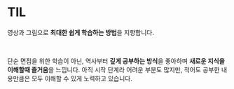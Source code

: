 # TIL

영상과 그림으로 **최대한 쉽게 학습하는 방법**을 지향합니다.

<br>

단순 면접을 위한 학습이 아닌, 역사부터 **깊게 공부하는 방식**을 좋아하며 **새로운 지식을 이해할때 즐거움**을 느낍니다. 아직 시작 단계라 어려운 부분도 많지만, 적어도 공부한 내용만큼은 모두 이해할 수 있게 노력하고 있습니다.
